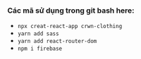 ### Các mã sử dụng trong git bash here:
- `npx creat-react-app crwn-clothing`
- `yarn add sass`
- `yarn add react-router-dom`
- `npm i firebase`